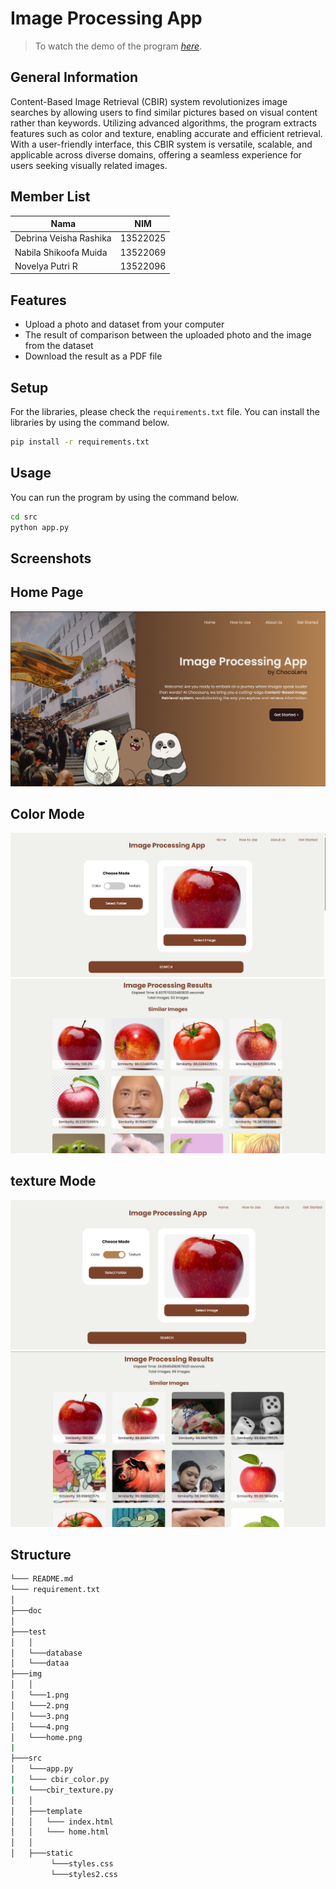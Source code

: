 # Image Processing App

> To watch the demo of the program [_here_](https://youtu.be/ZLtBSGCD3Ks). 

## General Information
Content-Based Image Retrieval (CBIR) system revolutionizes image searches by allowing users to find similar pictures based on visual content rather than keywords. Utilizing advanced algorithms, the program extracts features such as color and texture, enabling accurate and efficient retrieval. With a user-friendly interface, this CBIR system is versatile, scalable, and applicable across diverse domains, offering a seamless experience for users seeking visually related images.

<a name="member-list"></a>

## Member List

| Nama                  | NIM      |
| --------------------- | -------- |
| Debrina Veisha Rashika| 13522025 |
| Nabila Shikoofa Muida | 13522069 |
| Novelya Putri R       | 13522096 |

<a name="features"></a>

## Features
- Upload a photo and dataset from your computer
- The result of comparison between the uploaded photo and the image from the dataset
- Download the result as a PDF file

<a name="setup"></a>

## Setup

For the libraries, please check the `requirements.txt` file. You can install the libraries by using the command below.

```bash
pip install -r requirements.txt
```

<a name="usage"></a>

## Usage
You can run the program by using the command below.

```bash
cd src
python app.py
```

<a name="screenshots"></a>

## Screenshots
<p align=center>
  <h2>Home Page</h2>
  <img src="/img/home.png/">
  <nl>
  <h2>Color Mode</h2>
  <img src="/img/1.png/">
  <img src="/img/2.png/">
  <nl>
  <h2>texture Mode</h2>
  <img src="/img/3.png/">
  <img src="/img/4.png/">
  <nl>
</p>

<a name="structure"></a>

## Structure
```bash
└─── README.md
└─── requirement.txt
│
├───doc
│
├───test
│   │
│   └───database
│   └───dataa
├───img
│   │
│   └───1.png
│   └───2.png
│   └───3.png
│   └───4.png
│   └───home.png
|   
├───src
│   └───app.py
|   └─── cbir_color.py
|   └───cbir_texture.py
│   │
│   ├───template
│   │   └─── index.html
│   │   └─── home.html
│   │
│   ├───static
         └───styles.css
         └───styles2.css

```

